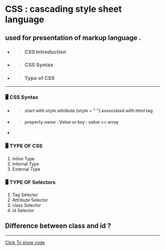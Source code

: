 # CSS : cascading style sheet  language 

## used for presentation of markup language .

- > ### CSS Introduction
- > ### CSS Syntax
- > ### Type of CSS

<hr>

### 🖥 CSS Syntax


- > #### start with style attribute (style = " ") associated with html tag
- > #### property name : Value or key : value == array
- 
### 🖥 TYPE OF CSS 
<ol>
  <li>Inline Type</li>
  <li>Internal Type</li>
  <li>External Type</li>
</ol>

### 🖥 TYPE OF Selectors 
<ol>
  <li>Tag Selector</li>
  <li>Attribute Selector</li>
  <li>class Selector</li>
  <li>id Selector</li>
</ol>

## Difference between class and id ?

<hr>

<a href="/start-css.html">Click To show code</a>
